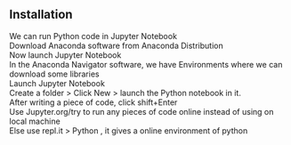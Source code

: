 ## Installation  

We can run Python code in Jupyter Notebook  
Download Anaconda software from Anaconda Distribution  
Now launch Jupyter Notebook  
In the Anaconda Navigator software, we have Environments where we can download some libraries  
Launch Jupyter Notebook  
Create a folder > Click New > launch the Python notebook in it.  
After writing a piece of code, click shift+Enter  
Use Jupyter.org/try to run any pieces of code online instead of using on local machine  
Else use repl.it > Python , it gives a online environment of python  
